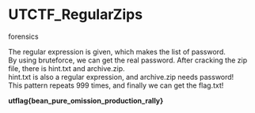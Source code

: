 # UTCTF_RegularZips
forensics

The regular expression is given, which makes the list of password.  
By using bruteforce, we can get the real password. After cracking the zip file, there is hint.txt and archive.zip.  
hint.txt is also a regular expression, and archive.zip needs password!  
This pattern repeats 999 times, and finally we can get the flag.txt!  

**utflag{bean_pure_omission_production_rally}**
